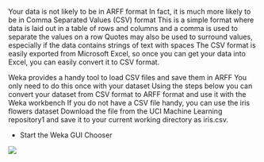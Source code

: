 Your data is not likely to be in ARFF format In fact, it is much more likely to be in Comma
Separated Values (CSV) format This is a simple format where data is laid out in a table of
rows and columns and a comma is used to separate the values on a row Quotes may also be
used to surround values, especially if the data contains strings of text with spaces The CSV
format is easily exported from Microsoft Excel, so once you can get your data into Excel, you
can easily convert it to CSV format.

Weka provides a handy tool to load CSV files and save them in ARFF You only need to
do this once with your dataset Using the steps below you can convert your dataset from CSV
format to ARFF format and use it with the Weka workbench If you do not have a CSV file
handy, you can use the iris flowers dataset Download the file from the UCI Machine Learning
repository1 and save it to your current working directory as iris.csv.

- Start the Weka GUI Chooser

![](https://github.com/fenago/katacoda-scenarios/raw/master/machine-learning-mastery-weka/machine-learning-mastery-weka-chapter-07/steps/images/50-20.png)
